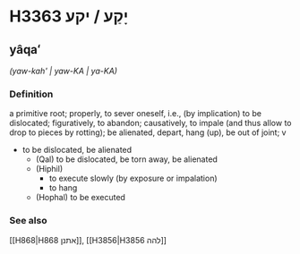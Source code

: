 # H3363 יָקַע / יקע

## yâqaʻ

_(yaw-kah' | yaw-KA | ya-KA)_

### Definition

a primitive root; properly, to sever oneself, i.e., (by implication) to be dislocated; figuratively, to abandon; causatively, to impale (and thus allow to drop to pieces by rotting); be alienated, depart, hang (up), be out of joint; v

- to be dislocated, be alienated
  - (Qal) to be dislocated, be torn away, be alienated
  - (Hiphil)
    - to execute slowly (by exposure or impalation)
    - to hang
  - (Hophal) to be executed

### See also

[[H868|H868 אתנן]], [[H3856|H3856 להה]]

